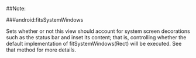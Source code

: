 ##Note:

###android:fitsSystemWindows 

Sets whether or not this view should account for system screen decorations such as the status bar and inset its content; that is, controlling whether the default implementation of fitSystemWindows(Rect) will be executed. See that method for more details.